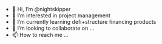 - 👋 Hi, I’m @nightskipper
- 👀 I’m interested in project management
- 🌱 I’m currently learning defi+structure financing products
- 💞️ I’m looking to collaborate on ...
- 📫 How to reach me ...

<!---
nightskipper/nightskipper is a ✨ special ✨ repository because its `README.md` (this file) appears on your GitHub profile.
You can click the Preview link to take a look at your changes.
--->
